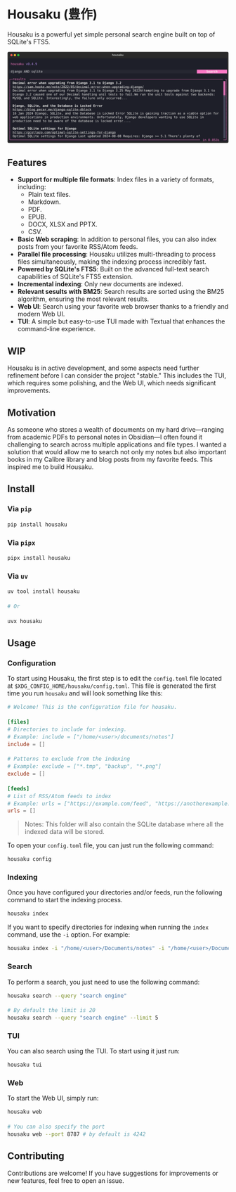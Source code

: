 # Housaku (豊作)

Housaku is a powerful yet simple personal search engine built on top of SQLite's FTS5.

![TUI screenshot](./.github/tui-screenshot.svg)

## Features

- **Support for multiple file formats**: Index files in a variety of formats, including:
  - Plain text files.
  - Markdown.
  - PDF.
  - EPUB.
  - DOCX, XLSX and PPTX.
  - CSV.
- **Basic Web scraping**: In addition to personal files, you can also index posts from your favorite RSS/Atom feeds.
- **Parallel file processing**: Housaku utilizes multi-threading to process files simultaneously, making the indexing process incredibly fast.
- **Powered by SQLite's FTS5**: Built on the advanced full-text search capabilities of SQLite's FTS5 extension.
- **Incremental indexing**: Only new documents are indexed.
- **Relevant sesults with BM25**: Search results are sorted using the BM25 algorithm, ensuring the most relevant results.
- **Web UI**: Search using your favorite web browser thanks to a friendly and modern Web UI.
- **TUI**: A simple but easy-to-use TUI made with Textual that enhances the command-line experience.

## WIP

Housaku is in active development, and some aspects need further refinement before I can consider the project "stable." This includes the TUI, which requires some polishing, and the Web UI, which needs significant improvements.

## Motivation

As someone who stores a wealth of documents on my hard drive—ranging from academic PDFs to personal notes in Obsidian—I often found it challenging to search across multiple applications and file types. I wanted a solution that would allow me to search not only my notes but also important books in my Calibre library and blog posts from my favorite feeds. This inspired me to build Housaku.

## Install

### Via `pip`

```bash
pip install housaku
```

### Via `pipx`

```bash
pipx install housaku
```

### Via `uv`

```bash
uv tool install housaku

# Or

uvx housaku
```

## Usage

### Configuration

To start using Housaku, the first step is to edit the `config.toml` file located at `$XDG_CONFIG_HOME/housaku/config.toml`. This file is generated the first time you run `housaku` and will look something like this:

```toml
# Welcome! This is the configuration file for housaku.

[files]
# Directories to include for indexing.
# Example: include = ["/home/<user>/documents/notes"]
include = []

# Patterns to exclude from the indexing
# Example: exclude = ["*.tmp", "backup", "*.png"]
exclude = []

[feeds]
# List of RSS/Atom feeds to index
# Example: urls = ["https://example.com/feed", "https://anotherexample.com/rss"]
urls = []
```

> Notes: This folder will also contain the SQLite database where all the indexed data will be stored.

To open your `config.toml` file, you can just run the following command:

```bash
housaku config
```

### Indexing

Once you have configured your directories and/or feeds, run the following command to start the indexing process.

```bash
housaku index
```

If you want to specify directories for indexing when running the `index` command, use the `-i` option. For example:

```bash
housaku index -i "/home/<user>/Documents/notes" -i "/home/<user>/Documents/vault/"
```

### Search

To perform a search, you just need to use the following command:

```bash
housaku search --query "search engine"

# By default the limit is 20
housaku search --query "search engine" --limit 5
```

### TUI

You can also search using the TUI. To start using it just run:

```bash
housaku tui

```

### Web

To start the Web UI, simply run:

```bash
housaku web

# You can also specify the port
housaku web --port 8787 # by default is 4242
```

## Contributing

Contributions are welcome! If you have suggestions for improvements or new features, feel free to open an issue.
